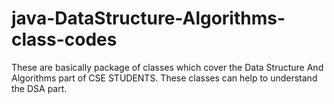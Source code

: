 # java-DataStructure-Algorithms-class-codes
These are basically package of classes which cover the Data Structure And Algorithms part of CSE STUDENTS.
These classes can help to understand the DSA part.
